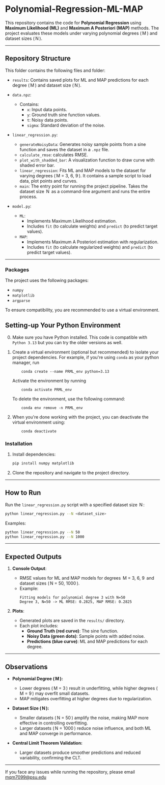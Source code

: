 # Polynomial-Regression-ML-MAP

This repository contains the code for **Polynomial Regression** using **Maximum Likelihood (ML)** and **Maximum A Posteriori (MAP)** methods. The project evaluates these models under varying polynomial degrees ( M ) and dataset sizes ( N ).

---

## Repository Structure

This folder contains the following files and folder:

- `results`: Contains saved plots for ML and MAP predictions for each degree ( M ) and dataset size ( N ).

- `data.npz`:
  - Contains:
    - `x`: Input data points.
    - `y`: Ground truth sine function values.
    - `t`: Noisy data points.
    - `sigma`: Standard deviation of the noise.

- `linear_regression.py`:

  - `generateNoisyData`: Generates noisy sample points from a sine function and saves the dataset in a `.npz` file.
  - `calculate_rmse`: calculates RMSE.
  - `plot_with_shadded_bar`: A visualization function to draw curve with shaded error bar.
  - `linear_regression`: Fits ML and MAP models to the dataset for varying degrees ( M = 3, 6, 9 ). It contains a sample script to load data, plot points and curves.
  - `main`: The entry point for running the project pipeline. Takes the dataset size  N  as a command-line argument and runs the entire process.

- `model.py`:

  - `ML`:
    - Implements Maximum Likelihood estimation.
    - Includes `fit` (to calculate weights) and `predict` (to predict target values).
  - `MAP`:
    - Implements Maximum A Posteriori estimation with regularization.
    - Includes `fit` (to calculate regularized weights) and `predict` (to predict target values).

---

### **Packages**

The project uses the following packages:

- `numpy`
- `matplotlib`
- `argparse`

To ensure compatibility, you are recommended to use a virtual environment.

## Setting-up Your Python Environment
0.	Make sure you have Python installed. This code is compatible with `Python 3.13` but you can try the older versions as well. 
1.	Create a virtual environment (optional but recommended) to isolate your project dependencies. 
	For example, if you're using `conda` as your python manager, run 
		
			conda create --name PRML_env python=3.13
	Activate the environment by running
			
			conda activate PRML_env
	To delete the environment, use the following command:
	
			conda env remove -n PRML_env
2.	When you're done working with the project, you can deactivate the virtual environment using:

			conda deactivate

### **Installation**

1. Install dependencies:
   ```bash
   pip install numpy matplotlib
   ```
2. Clone the repository and navigate to the project directory.

---

## How to Run

Run the `linear_regression.py` script with a specified dataset size  N :

```bash
python linear_regression.py --N <dataset_size>
```

Examples:

```bash
python linear_regression.py --N 50
python linear_regression.py --N 1000
```

---

## Expected Outputs

1. **Console Output**:

   - RMSE values for ML and MAP models for degrees  M = 3, 6, 9  and dataset sizes ( N = 50, 1000 ).
   - Example:
     ```
     Fitting models for polynomial degree 3 with N=50
     Degree 3, N=50 -> ML RMSE: 0.2825, MAP RMSE: 0.2825
     ```

2. **Plots**:

   - Generated plots are saved in the `results/` directory.
   - Each plot includes:
     - **Ground Truth (red curve)**: The sine function.
     - **Noisy Data (green dots)**: Sample points with added noise.
     - **Predictions (blue curve)**: ML and MAP predictions for each degree.

---

## Observations

- **Polynomial Degree ( M ):**

  - Lower degrees ( M = 3 ) result in underfitting, while higher degrees ( M = 9 ) may overfit small datasets.
  - MAP mitigates overfitting at higher degrees due to regularization.

- **Dataset Size ( N ):**

  - Smaller datasets ( N = 50 ) amplify the noise, making MAP more effective in controlling overfitting.
  - Larger datasets ( N = 1000 ) reduce noise influence, and both ML and MAP converge in performance.

- **Central Limit Theorem Validation:**

  - Larger datasets produce smoother predictions and reduced variability, confirming the CLT.

---

If you face any issues while running the repository, please email mqm7099@psu.edu

